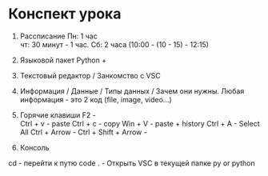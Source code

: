# Конспект урока 

1. Рассписание 
Пн: 1 час  
чт: 30 минут - 1 час. 
Сб: 2 часа (10:00 - (10 - 15) -  12:15)

2. Языковой пакет Python  +

3. Текстовый редактор / Занкомство с VSC 

4. Информация / Данные / Типы данных / Зачем они нужны. 
Любая информация - это 2 код (file, image, video...)


5. Горячие клавиши
F2 -  
Ctrl + v - paste
Ctrl + c - copy 
Win + V - paste + history
Ctrl + A - Select All
Ctrl + Arrow - 
Ctrl + Shift + Arrow - 

5. Консоль 

cd - перейти к путю 
code . - Открыть VSC в текущей папке 
py or python 